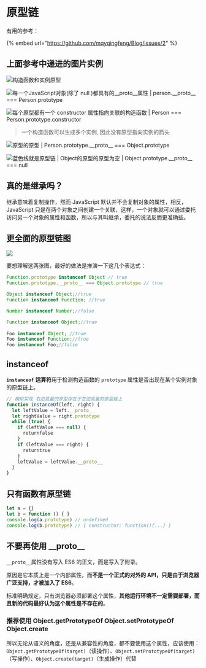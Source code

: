 # 原型链

有用的参考：

{% embed url="https://github.com/mqyqingfeng/Blog/issues/2" %}

## 上面参考中递进的图片实例

![&#x6784;&#x9020;&#x51FD;&#x6570;&#x548C;&#x5B9E;&#x4F8B;&#x539F;&#x578B;](../.gitbook/assets/image%20%2898%29.png)

![&#x6BCF;&#x4E00;&#x4E2A;JavaScript&#x5BF9;&#x8C61;\(&#x9664;&#x4E86; null \)&#x90FD;&#x5177;&#x6709;&#x7684;\_\_proto\_\_&#x5C5E;&#x6027; \| person.\_\_proto\_\_ === Person.prototype](../.gitbook/assets/image%20%2865%29.png)

![&#x6BCF;&#x4E2A;&#x539F;&#x578B;&#x90FD;&#x6709;&#x4E00;&#x4E2A; constructor &#x5C5E;&#x6027;&#x6307;&#x5411;&#x5173;&#x8054;&#x7684;&#x6784;&#x9020;&#x51FD;&#x6570; \| Person === Person.prototype.constructor](../.gitbook/assets/image%20%2878%29.png)

> 一个构造函数可以生成多个实例, 因此没有原型指向实例的箭头

![&#x539F;&#x578B;&#x7684;&#x539F;&#x578B; \| Person.prototype.\_\_proto\_\_ === Object.prototype](../.gitbook/assets/image%20%2825%29.png)

![&#x84DD;&#x8272;&#x7EBF;&#x5C31;&#x662F;&#x539F;&#x578B;&#x94FE; \| Object&#x7684;&#x539F;&#x578B;&#x7684;&#x539F;&#x578B;&#x4E3A;&#x7A7A; \| Object.prototype.\_\_proto\_\_ === null](../.gitbook/assets/image%20%28129%29.png)

## 真的是继承吗？

继承意味着复制操作，然而 JavaScript 默认并不会复制对象的属性，相反，JavaScript 只是在两个对象之间创建一个关联，这样，一个对象就可以通过委托访问另一个对象的属性和函数，所以与其叫继承，委托的说法反而更准确些。

## 更全面的原型链图



![](../.gitbook/assets/image%20%2815%29.png)



要想理解这两张图，最好的做法是推演一下这几个表达式：

```javascript
Function.prototype instanceof Object // true
Function.prototype.__proto__ === Object.prototype // true

Object instanceof Object;//true 
Function instanceof Function; //true 

Number instanceof Number;//false 

Function instanceof Object;//true 
 
Foo instanceof Object; //true
Foo instanceof Function;//true 
Foo instanceof Foo;//false
```

## instanceof

**`instanceof`** **运算符**用于检测构造函数的 `prototype` 属性是否出现在某个实例对象的原型链上。

```javascript
// 模拟实现 右边变量的原型存在于左边变量的原型链上
function instanceOf(left, right) {
  let leftValue = left.__proto__
  let rightValue = right.prototype
  while (true) {
    if (leftValue === null) {
      returnfalse
    }
    if (leftValue === right) {
      returntrue
    }
    leftValue = leftValue.__proto__
  }
}
```

## 只有函数有原型链

```javascript
let a = {}
let b = function () { }
console.log(a.prototype) // undefined
console.log(b.prototype) // { constructor: function(){...} }
```

## 不要再使用 \_\_proto\_\_ 

`__proto__`属性没有写入 ES6 的正文，而是写入了附录。

原因是它本质上是一个内部属性，而**不是一个正式的对外的 API，只是由于浏览器广泛支持，才被加入了 ES6**。

标准明确规定，只有浏览器必须部署这个属性，**其他运行环境不一定需要部署，而且新的代码最好认为这个属性是不存在的**。

### 推荐使用 Object.getPrototypeOf  Object.setPrototypeOf Object.create

所以无论从语义的角度，还是从兼容性的角度，都不要使用这个属性，应该使用：`Object.getPrototypeOf(target)`（读操作）、`Object.setPrototypeOf(target)`（写操作）、`Object.create(target)`（生成操作）代替



